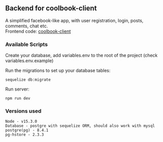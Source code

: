 ## Backend for coolbook-client

A simplified facebook-like app, with user registration, login, posts, comments, chat etc.<br />
Frontend code: [coolbook-client](https://github.com/marinqwe/coolbook-client)

### Available Scripts

Create your database, add variables.env to the root of the project (check variables.env.example)

Run the migrations to set up your database tables:

```
sequelize db:migrate
```

Run server:

```
npm run dev
```

### Versions used

```
Node - v15.3.0
Database - postgre with sequelize ORM, should also work with mysql
postgre(pg) - 8.4.1
pg-hstore - 2.3.3
```
